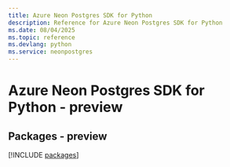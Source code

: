 ```yaml
---
title: Azure Neon Postgres SDK for Python
description: Reference for Azure Neon Postgres SDK for Python
ms.date: 08/04/2025
ms.topic: reference
ms.devlang: python
ms.service: neonpostgres
---
```

# Azure Neon Postgres SDK for Python - preview
## Packages - preview
[!INCLUDE [packages](neon-postgres-index.md)]